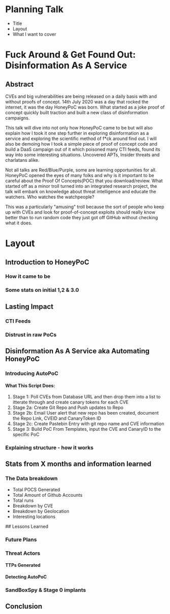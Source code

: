 # Planning Talk
- Title
- Layout
- What I want to cover

# Fuck Around & Get Found Out: Disinformation As A Service
## Abstract
CVEs and big vulnerabilities are being released on a daily basis with and without proofs of concept. 14th July 2020 was a day that rocked the internet, it was the day HoneyPoC was born. What started as a joke proof of concept quickly built traction and built a new class of disinformation campaigns. 

This talk will dive into not only how HoneyPoC came to be but will also explain how I took it one step further in exploring disinformation as a service and exploring the scientific method of f*ck around find out. I will also be demoing how I took a simple piece of proof of concept code and build a DaaS campaign out of it which poisoned many CTI feeds, found its way into some interesting situations. Uncovered APTs, Insider threats and charlatans alike. 

Not all talks are Red/Blue/Purple, some are learning opportunities for all. HoneyPoC opened the eyes of many folks and why is it important to be careful about the Proof Of Concepts(POC) that you download/review. What started off as a minor troll turned into an integrated research project, the talk will embark on knowledge about threat intelligence and educate the watchers. Who watches the watchpeople?

This was a particularly "amusing" troll because the sort of people who keep up with CVEs and look for proof-of-concept exploits should really know better than to run random code they just got off GitHub without checking what it does.

# Layout
## Introduction to HoneyPoC
### How it came to be
### Some stats on initial 1,2 & 3.0

## Lasting Impact
### CTI Feeds
### Distrust in raw PoCs

## Disinformation As A Service aka Automating HoneyPoC
### Introducing AutoPoC
####  What This Script Does:
1. Stage 1: Poll CVEs from Database URL and then drop them into a list to itterate through and create canary tokens for each CVE
2. Stage 2a: Create Git Repo and Push updates to Repo
3. Stage 2b: Email User alert that new repo has been created, document the Repo Link, CVEID and CanaryToken ID
4. Stage 2c: Create Pastebin Entry with git repo name and CVE information
5. Stage 3: Build PoC From Templates, input the CVE and CanaryID to the specific PoC

### Explaining structure - how it works

## Stats from X months and information learned

### The Data breakdown 
- Total POCS Generated
- Total Amount of Github Accounts
- Total runs
- Breakdown by CVE
- Breakdown by Geolocation
- Interesting locations

## Lessons Learned
### Future Plans
### Threat Actors
#### TTPs Generated
#### Detecting AutoPoC
### SandBoxSpy & Stage 0 implants

## Conclusion
